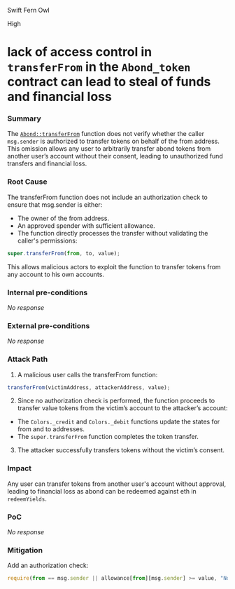 Swift Fern Owl

High

# lack of access control in `transferFrom` in the `Abond_token` contract can lead to steal of funds and financial loss

### Summary

The [`Abond::transferFrom`](https://github.com/sherlock-audit/2024-11-autonomint/blob/0d324e04d4c0ca306e1ae4d4c65f0cb9d681751b/Blockchain/Blockchian/contracts/Token/Abond_Token.sol#L147)
function does not verify whether the caller `msg.sender` is authorized to transfer tokens on behalf of the from address. This omission allows any user to arbitrarily transfer abond tokens from another user’s account without their consent, leading to unauthorized fund transfers and financial loss.


### Root Cause

The transferFrom function does not include an authorization check to ensure that msg.sender is either:
- The owner of the from address.
- An approved spender with sufficient allowance.
- The function directly processes the transfer without validating the caller's permissions:
```javascript
super.transferFrom(from, to, value);
```
This allows malicious actors to exploit the function to transfer tokens from any account to his own accounts.

### Internal pre-conditions

_No response_

### External pre-conditions

_No response_

### Attack Path

1. A malicious user calls the transferFrom function:
```javascript
transferFrom(victimAddress, attackerAddress, value);
```
2. Since no authorization check is performed, the function proceeds to transfer value tokens from the victim’s account to the attacker’s account:
- The `Colors._credit` and `Colors._debit` functions update the states for from and to addresses.
- The `super.transferFrom` function completes the token transfer.
3. The attacker successfully transfers tokens without the victim’s consent.

### Impact

Any user can transfer tokens from another user's account without approval, leading to financial loss as abond can be redeemed against eth in `redeemYields`.


### PoC

_No response_

### Mitigation

Add an authorization check:
```javascript
require(from == msg.sender || allowance[from][msg.sender] >= value, "Not authorized");
```